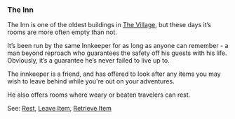 ### The Inn
The Inn is one of the oldest buildings in [The Village](../village_square/index.md), but these days it’s rooms are more often empty than not.

It’s been run by the same Innkeeper for as long as anyone can remember - a man beyond reproach who guarantees the
  safety off his guests with his life. Obviously, it’s a guarantee he’s never failed to live up to.

The innkeeper is a friend, and has offered to look after any items you may wish to leave behind while you're out on
  your adventures.

He also offers rooms where weary or beaten travelers can rest.

See: [Rest](rest.md), [Leave Item](leave_item.md), [Retrieve Item](retrieve_item.md)


